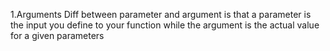 1.Arguments
Diff between parameter and argument is that a parameter is the input you define to your function while the argument is the actual value for a given parameters
